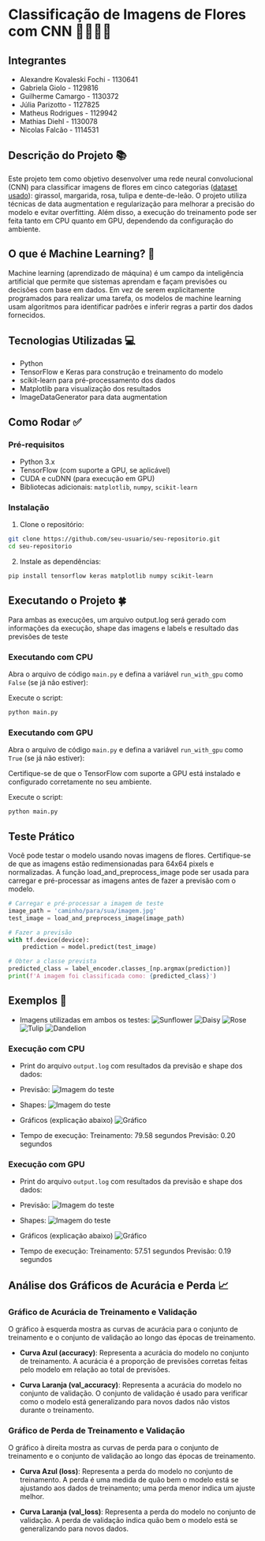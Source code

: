 # Classificação de Imagens de Flores com CNN 🌼🌷🌹🌻

## Integrantes
- Alexandre Kovaleski Fochi - 1130641
- Gabriela Giolo - 1129816
- Guilherme Camargo - 1130372
- Júlia Parizotto - 1127825
- Matheus Rodrigues - 1129942
- Mathias Diehl -  1130078
- Nicolas Falcão - 1114531

## Descrição do Projeto 📚

Este projeto tem como objetivo desenvolver uma rede neural convolucional (CNN) para classificar imagens de flores em cinco categorias ([dataset usado](https://www.kaggle.com/datasets/alxmamaev/flowers-recognition)): girassol, margarida, rosa, tulipa e dente-de-leão. O projeto utiliza técnicas de data augmentation e regularização para melhorar a precisão do modelo e evitar overfitting. Além disso, a execução do treinamento pode ser feita tanto em CPU quanto em GPU, dependendo da configuração do ambiente.

## O que é Machine Learning? 🤖

Machine learning (aprendizado de máquina) é um campo da inteligência artificial que permite que sistemas aprendam e façam previsões ou decisões com base em dados. Em vez de serem explicitamente programados para realizar uma tarefa, os modelos de machine learning usam algoritmos para identificar padrões e inferir regras a partir dos dados fornecidos.

## Tecnologias Utilizadas 💻

- Python
- TensorFlow e Keras para construção e treinamento do modelo
- scikit-learn para pré-processamento dos dados
- Matplotlib para visualização dos resultados
- ImageDataGenerator para data augmentation

## Como Rodar ✅

### Pré-requisitos

- Python 3.x
- TensorFlow (com suporte a GPU, se aplicável)
- CUDA e cuDNN (para execução em GPU)
- Bibliotecas adicionais: `matplotlib`, `numpy`, `scikit-learn`

### Instalação

1. Clone o repositório:
```bash
git clone https://github.com/seu-usuario/seu-repositorio.git
cd seu-repositorio
```
2. Instale as dependências:
```bash
pip install tensorflow keras matplotlib numpy scikit-learn
```

## Executando o Projeto 🍀

Para ambas as execuções, um arquivo output.log será gerado com informações da execução, shape das imagens e labels e resultado das previsões de teste

### Executando com CPU

Abra o arquivo de código `main.py` e defina a variável `run_with_gpu` como `False` (se já não estiver):

Execute o script:

```bash
python main.py
```

### Executando com GPU

Abra o arquivo de código `main.py` e defina a variável `run_with_gpu` como `True` (se já não estiver):

Certifique-se de que o TensorFlow com suporte a GPU está instalado e configurado corretamente no seu ambiente.

Execute o script:

```bash
python main.py
```

## Teste Prático
Você pode testar o modelo usando novas imagens de flores. Certifique-se de que as imagens estão redimensionadas para 64x64 pixels e normalizadas. A função load_and_preprocess_image pode ser usada para carregar e pré-processar as imagens antes de fazer a previsão com o modelo.

```python
# Carregar e pré-processar a imagem de teste
image_path = 'caminho/para/sua/imagem.jpg'
test_image = load_and_preprocess_image(image_path)

# Fazer a previsão
with tf.device(device):
    prediction = model.predict(test_image)

# Obter a classe prevista
predicted_class = label_encoder.classes_[np.argmax(prediction)]
print(f'A imagem foi classificada como: {predicted_class}')
```

## Exemplos 📜

- Imagens utilizadas em ambos os testes:
![Sunflower](images/flowersExamples/sunflower.jpg)
![Daisy](images/flowersExamples/daisy.jpg)
![Rose](images/flowersExamples/rose.jpg)
![Tulip](images/flowersExamples/tulip.jpg)
![Dandelion](images/flowersExamples/dandelion.jpg)


### Execução com CPU
- Print do arquivo `output.log` com resultados da previsão e shape dos dados:
- Previsão:
![Imagem do teste](images/CPU/previsaoCPU.png)

- Shapes:
![Imagem do teste](images/CPU/shapesCPU.png)

- Gráficos (explicação abaixo)
![Gráfico](images/CPU/graficoCPU.png)

- Tempo de execução:
Treinamento: 79.58 segundos
Previsão: 0.20 segundos

### Execução com GPU
- Print do arquivo `output.log` com resultados da previsão e shape dos dados:

- Previsão:
![Imagem do teste](images/GPU/previsaoGPU.png)

- Shapes:
![Imagem do teste](images/GPU/shapesGPU.png)

- Gráficos (explicação abaixo)
![Gráfico](images/GPU/graficoGPU.png)

- Tempo de execução:
Treinamento: 57.51 segundos
Previsão: 0.19 segundos

## Análise dos Gráficos de Acurácia e Perda 📈

### Gráfico de Acurácia de Treinamento e Validação

O gráfico à esquerda mostra as curvas de acurácia para o conjunto de treinamento e o conjunto de validação ao longo das épocas de treinamento.

- **Curva Azul (accuracy)**: Representa a acurácia do modelo no conjunto de treinamento. A acurácia é a proporção de previsões corretas feitas pelo modelo em relação ao total de previsões.
  
- **Curva Laranja (val_accuracy)**: Representa a acurácia do modelo no conjunto de validação. O conjunto de validação é usado para verificar como o modelo está generalizando para novos dados não vistos durante o treinamento.

### Gráfico de Perda de Treinamento e Validação

O gráfico à direita mostra as curvas de perda para o conjunto de treinamento e o conjunto de validação ao longo das épocas de treinamento.

- **Curva Azul (loss)**: Representa a perda do modelo no conjunto de treinamento. A perda é uma medida de quão bem o modelo está se ajustando aos dados de treinamento; uma perda menor indica um ajuste melhor.
  
- **Curva Laranja (val_loss)**: Representa a perda do modelo no conjunto de validação. A perda de validação indica quão bem o modelo está se generalizando para novos dados.
